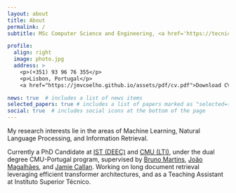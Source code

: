 ```yaml
---
layout: about
title: About
permalink: /
subtitle: MSc Computer Science and Engineering, <a href='https://tecnico.ulisboa.pt/'>IST</a>.

profile:
  align: right
  image: photo.jpg
  address: >
    <p>(+351) 93 96 76 355</p>
    <p>Lisbon, Portugal</p>
    <a href="https://jmvcoelho.github.io/assets/pdf/cv.pdf">Download CV</a>

news: true  # includes a list of news items
selected_papers: true # includes a list of papers marked as "selected={true}"
social: true  # includes social icons at the bottom of the page
---
```


My research interests lie in the areas of Machine Learning, Natural Language Processing, and Information Retrieval.

Currently a PhD Candidate at <a href='https://deec.tecnico.ulisboa.pt/'>IST (DEEC)</a> and <a href='https://www.lti.cs.cmu.edu/'>CMU (LTI)</a>, under the dual degree CMU-Portugal program, supervised by <a href='http://web.ist.utl.pt/bruno.g.martins/'>Bruno Martins</a>, <a href='http://ctp.di.fct.unl.pt/~jmag/'>João Magalhães</a>, and <a href='http://www.cs.cmu.edu/~callan/'>Jamie Callan</a>. Working on long document retrieval leveraging efficient transformer architectures, and as a Teaching Assistant at Instituto Superior Técnico. 
